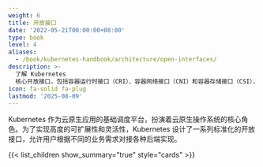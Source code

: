 ```yaml
---
weight: 6
title: 开放接口
date: '2022-05-21T00:00:00+08:00'
type: book
level: 4
aliases:
  - /book/kubernetes-handbook/architecture/open-interfaces/
description: >-
  了解 Kubernetes
  核心开放接口，包括容器运行时接口（CRI）、容器网络接口（CNI）和容器存储接口（CSI），以及它们如何实现云原生应用的资源管理和扩展。
icon: fa-solid fa-plug
lastmod: '2025-08-09'
---
```


Kubernetes 作为云原生应用的基础调度平台，扮演着云原生操作系统的核心角色。为了实现高度的可扩展性和灵活性，Kubernetes 设计了一系列标准化的开放接口，允许用户根据不同的业务需求对接各种后端实现。

{{< list_children show_summary="true" style="cards" >}}
